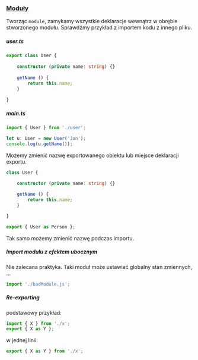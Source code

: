 ### [Moduły](https://www.typescriptlang.org/docs/handbook/modules.html)

Tworząc ```module```, zamykamy wszystkie deklaracje wewnątrz w obrębie stworzonego modułu. Sprawdźmy przykład z importem kodu z innego pliku.

##### user.ts
```ts
export class User {
    
    constructor (private name: string) {}
    
    getName () {
        return this.name;
    }
    
}
```

##### main.ts
```ts
import { User } from './user';

let u: User = new User('Jon');
console.log(u.getName());
```

Możemy zmienić nazwę exportowanego obiektu lub miejsce deklaracji exportu.
```ts
class User {

    constructor (private name: string) {}
    
    getName () {
        return this.name;
    }

}

export { User as Person };
```
Tak samo możemy zmienić nazwę podczas importu.

##### Import modułu z efektem ubocznym
Nie zalecana praktyka. Taki moduł może ustawiać globalny stan zmiennych, ...
```ts
import './badModule.js';
```

##### Re-exporting
podstawowy przykład:
```ts
import { X } from './x';
export { X as Y };
```
w jednej linii:
```ts
export { X as Y } from './x';
``` 
